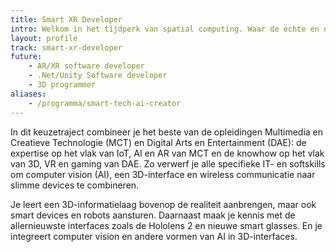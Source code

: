 ```yaml
---
title: Smart XR Developer
intro: Welkom in het tijdperk van spatial computing. Waar de echte en de virtuele wereld versmelten tot een rijkere en betere ervaring voor iedereen. Als eerste profiel in Vlaanderen word je klaargestoomd voor het tijdperk waarin innovatieve Extended Reality interfaces on-the-job-training, medische interventies en mobiliteit naar een ander niveau zullen brengen.
layout: profile
track: smart-xr-developer
future:
    - AR/XR software developer
    - .Net/Unity Software developer
    - 3D programmer
aliases:
    - /programma/smart-tech-ai-creator
---
```


In dit keuzetraject combineer je het beste van de opleidingen Multimedia en Creatieve Technologie (MCT) en Digital Arts en Entertainment (DAE): de expertise op het vlak van IoT, AI en AR van MCT en de knowhow op het vlak van 3D, VR en gaming van DAE. Zo verwerf je alle specifieke IT- en softskills om computer vision (AI), een 3D-interface en wireless communicatie naar slimme devices te combineren.

Je leert een 3D-informatielaag bovenop de realiteit aanbrengen, maar ook smart devices en robots aansturen. Daarnaast maak je kennis met de allernieuwste interfaces zoals de Hololens 2 en nieuwe smart glasses. En je integreert computer vision en andere vormen van AI in 3D-interfaces.
